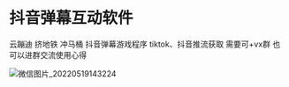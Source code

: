 # 抖音弹幕互动软件

云蹦迪
挤地铁
冲马桶
抖音弹幕游戏程序
tiktok、抖音推流获取
需要可+vx群 
也可以进群交流使用心得

![微信图片_20220519143224](https://user-images.githubusercontent.com/24582880/169225711-f89834f4-7b34-4b2e-8c74-62682ec379c0.jpg)


